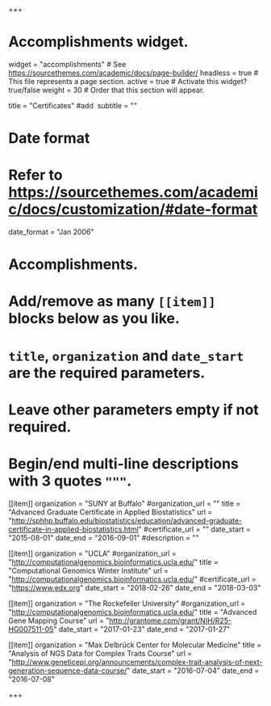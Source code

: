 +++
# Accomplishments widget.
widget = "accomplishments"  # See https://sourcethemes.com/academic/docs/page-builder/
headless = true  # This file represents a page section.
active = true  # Activate this widget? true/false
weight = 30  # Order that this section will appear.

title = "Certificates" #add &shy;
subtitle = ""

# Date format
#   Refer to https://sourcethemes.com/academic/docs/customization/#date-format
date_format = "Jan 2006"

# Accomplishments.
#   Add/remove as many `[[item]]` blocks below as you like.
#   `title`, `organization` and `date_start` are the required parameters.
#   Leave other parameters empty if not required.
#   Begin/end multi-line descriptions with 3 quotes `"""`.

[[item]]
  organization = "SUNY at Buffalo"
  #organization_url = ""
  title = "Advanced Graduate Certificate in Applied Biostatistics"
  url = "http://sphhp.buffalo.edu/biostatistics/education/advanced-graduate-certificate-in-applied-biostatistics.html"
  #certificate_url = ""
  date_start = "2015-08-01"
  date_end = "2016-09-01"
  #description = ""

[[item]]
  organization = "UCLA"
  #organization_url = "http://computationalgenomics.bioinformatics.ucla.edu/"
  title = "Computational Genomics Winter Institute"
  url = "http://computationalgenomics.bioinformatics.ucla.edu/"
  #certificate_url = "https://www.edx.org"
  date_start = "2018-02-26"
  date_end = "2018-03-03"

[[item]]
  organization = "The Rockefeller University"
  #organization_url = "http://computationalgenomics.bioinformatics.ucla.edu/"
  title = "Advanced Gene Mapping Course"
  url = "http://grantome.com/grant/NIH/R25-HG007511-05"
  date_start = "2017-01-23"
  date_end = "2017-01-27"
  
[[item]]
  organization = "Max Delbrück Center for Molecular Medicine"
  title = "Analysis of NGS Data for Complex Traits Course"
  url = "http://www.geneticepi.org/announcements/complex-trait-analysis-of-next-generation-sequence-data-course/"
  date_start = "2016-07-04"
  date_end = "2016-07-08"


+++
